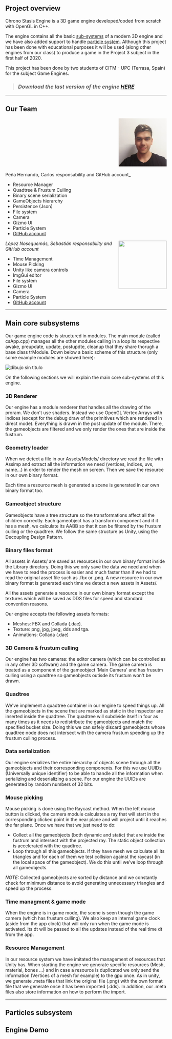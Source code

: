 ﻿
## **Project overview** 

Chrono Stasis Engine is a 3D game engine developed/coded from scratch with OpenGL in C++.

The engine contains all the basic [sub-systems]() of a modern 3D engine and we have also added support to handle [particle system](). Although this project has been done with educational purposes it will be used (along other engines from our class) to produce a game in the Project 3 subject in the first half of 2020.

This project has been done by two students of CITM - UPC (Terrasa, Spain) for the subject Game Engines.

> ### *Download the last version of the engine [HERE]()*

***

## **Our Team**

<p align="right">
<img src="https://github.com/ChronoByte/Chrono-Stasis-Engine/blob/master/docs/foto_carlos.jpg" height="150" width="150">
</p>Peña Hernando, Carlos responsability and GitHub account_

* Resource Manager
* Quadtree & Frustum Culling
* Binary scene serialization
* GameObjects hierarchy
* Persistence (Json)
* File system
* Camera
* Gizmo UI
* Particle System
* [GitHub account]()


<a href="url"><img src="" align="right" height="150" width="150" ></a>_López Nosequemás, Sebastián responsability and GitHub account_

* Time Management
* Mouse Picking
* Unity like camera controls
* ImgGui editor
* File system
* Gizmo UI
* Camera
* Particle System
* [GitHub account]()

***

## **Main core subsystems**

Our game engine code is structured in modules. The main module (called csApp.cpp) manages all the other modules calling in a loop its respective awake, preupdate, update, postupdte, cleanup that they share thorugh a base class trModule. Down below a basic scheme of this structure (only some example modules are showed here):

![dibujo sin titulo](https://user-images.githubusercontent.com/25589509/50381846-84d3ac00-0691-11e9-8390-3f2fc765b614.png)

On the following sections we will explain the main core sub-systems of this engine.

### 3D Renderer

Our engine has a module renderer that handles all the drawing of the proram. We don't use shaders. Instead we use OpenGL Vertex Arrays with indices (except for the debug draw of the primitives which are rendered in direct mode). Everything is drawn in the post update of the module. There, the gameobjects are filtered and we only render the ones that are inside the fustrum. 

### Geometry loader

When we detect a file in our Assets/Models/ directory we read the file with Assimp and extract all the information we need (vertices, indices, uvs, name...) in order to render the mesh on screen. Then we save the resource in our own binary format.

Each time a resource mesh is generated a scene is generated in our own binary format too.

### Gameobject structure

Gameobjects have a tree structure so the transformations affect all the children correctly. Each gameobject has a transform component and if it has a mesh, we calculate its AABB so that it can be filtered by the frustum culling or the quadtree. We follow the same structure as Unity, using the Decoupling Design Pattern.

### Binary files format

All assets in Assets/ are saved as resources in our own binary format inside the Library directory. Doing this we only save the data we need and when we have to read the process is easier and much faster than if we had to read the original asset file such as .fbx or .png. A new resource in our own binary format is generated each time we detect a new assets in Assets/.

All the assets generate a resource in our own binary format except the textures which will be saved as DDS files for speed and standard convention reasons.

Our engine accepts the following assets formats:
* Meshes: FBX and Collada (.dae).
* Texture: png, jpg, jpeg, dds and tga.
* Animations: Collada (.dae)

### 3D Camera & frustum culling

Our engine has two cameras: the editor camera (which can be controlled as in any other 3D software) and the game camera. The game camera is treated as a component of the gameobject 'Main Camera' and has frusutm culling using a quadtree so gameobjects outisde its frustum won't be drawn. 

### Quadtree

We've implement a quadtree container in our engine to speed things up. All the gameobjects in the scene that are marked as static in the inspector are inserted inside the quadtree. The quadtree will subdivide itself in four as many times as it needs to redistribute the gameobjects and match the specified bucket size. Doing this we can safely discard gameobjects whose quadtree node does not intersect with the camera frustum speeding up the frustum culling process.

### Data serialization

Our engine serializes the entire hierarchy of objects scene through all the gameobjects and their corresponding components. For this we use UUIDs (Universally unique identifier) to be able to handle all the information when serializing and deserializing a scene. For our engine the UUIDs are generated by random numbers of 32 bits.

### Mouse picking

Mouse picking is done using the Raycast method. When the left mouse button is clicked, the camera module calculates a ray that will start in the corresponding clicked point in the near plane and will project until it reaches the far plane. Once we have that we just need to do:

- Collect all the gameobjects (both dynamic and static) that are inside the fustrum and intersect with the projected ray. The static object collection is accelerated with the quadtree.
- Loop through all this gameobjects. If they have mesh we calculate all its triangles and for each of them we test collision against the raycast (in the local space of the gameobject). We do this until we've loop through all gameobjects.

_NOTE:_ Collected gameobjects are sorted by distance and we constantly check for minimum distance to avoid generating unnecessary triangles and speed up the process.

### Time managment & game mode

When the engine is in game mode, the scene is seen though the game camera (which has frustum culling). We also keep an internal game clock (aside from the app clock) that will only run when the game mode is activated. Its dt will be passed to all the updates instead of the real time dt from the app.

### Resource Management

In our resource system we have imitated the management of resources that Unity has. When starting the engine we generate specific resources (Mesh, material, bones ...) and in case a resource is duplicated we only send the information (Vertices of a mesh for example) to the gpu once. As in unity, we generate .meta files that link the original file (.png) with the own format file that we generate once it has been imported (.dds). In addition, our .meta files also store information on how to perform the import.

***

## **Particles subsystem**


## **Engine Demo**

<iframe width="1280" height="720" src="" frameborder="0" allow="accelerometer; autoplay; encrypted-media; gyroscope; picture-in-picture" allowfullscreen></iframe>

***

## **Installation instructions**

Download the zip file and unzip it. Open the folder, execute the .exe and enjoy!

_IMPORTANT: do not modify, change or add any folder or file as you might not be able to execute the game._

***

## **Notes on performance**

There are three main known cases where the overall perfomance might decrease significantly:


***

## **Controls**

~~~~~~~~~~~~~~~
Controls

- Select object: Left click

Gizmos

- W/E/R: Change gizmo to Translate, Rotation and Scale

Assets controls

- Load scene: Double left clic

Camera

- Free look around: Right Click Mouse Button
- Orbit around object: LALT + Left Click Mouse Button
- Zoom in/out Mouse wheel
- Pan: Middle mouse button
- Duplicate movement speeed: Hold Shift key
- Focus camera on object: F key

~~~~~~~~~~~~~~~

***

## **Tools used**

* IDE: Microsoft Visual Studio 2017
* Language: C++
* Containers: STL
* Input and audio: SDL 2.0.8
* Graphics: OpenGL
* Math: MathGeoLib 1.5
* Random Number Generator: PCG 0.9 (Minimal C Edition)
* GUI: Deat ImGui 1.65
* 3D Model / Animation importer: Assimp 1.4.0
* Image loader: Developer's Image Library (DevIL) 1.8.0
* Data persistance: JSON parser - Parson 2017
* Profiler: Brofiler 1.1.2
* Memory manager: mmgr
* File system: PHYSFS 3.0.1
* Code repository: GitHub
* Others: Adobe Photoshop CS6 / MS Paint / Aseprite


***

## **License**

~~~~~~~~~~~~~~~

MIT License

Copyright (c) 2018

Permission is hereby granted, free of charge, to any person obtaining a copy
of this software and associated documentation files (the "Software"), to deal
in the Software without restriction, including without limitation the rights
to use, copy, modify, merge, publish, distribute, sublicense, and/or sell
copies of the Software, and to permit persons to whom the Software is
furnished to do so, subject to the following conditions:

The above copyright notice and this permission notice shall be included in all
copies or substantial portions of the Software.

THE SOFTWARE IS PROVIDED "AS IS", WITHOUT WARRANTY OF ANY KIND, EXPRESS OR
IMPLIED, INCLUDING BUT NOT LIMITED TO THE WARRANTIES OF MERCHANTABILITY,
FITNESS FOR A PARTICULAR PURPOSE AND NONINFRINGEMENT. IN NO EVENT SHALL THE
AUTHORS OR COPYRIGHT HOLDERS BE LIABLE FOR ANY CLAIM, DAMAGES OR OTHER
LIABILITY, WHETHER IN AN ACTION OF CONTRACT, TORT OR OTHERWISE, ARISING FROM,
OUT OF OR IN CONNECTION WITH THE SOFTWARE OR THE USE OR OTHER DEALINGS IN THE
SOFTWARE.

~~~~~~~~~~~~~~~
